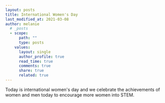 ```yaml
---
layout: posts
title: International Women's Day
last_modified_at: 2021-03-08
author: melanie
  # _posts
  - scope:
      path: ""
      type: posts
    values:
      layout: single
      author_profile: true
      read_time: true
      comments: true
      share: true
      related: true
---
```


Today is international women's day and we celebrate the achievements of women and men today to encourage more women into STEM.